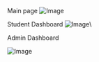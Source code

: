 Main page 
![Image](https://github.com/user-attachments/assets/150d7aa0-cebb-45b6-801d-8d6da7c22b6b)

Student Dashboard
![Image](https://github.com/user-attachments/assets/bc364bfd-a73c-49bb-ba8c-1fdbe337139a)\


Admin Dashboard 

![Image](https://github.com/user-attachments/assets/147c4beb-7b76-4ea4-af2e-bb0e5dbad054)
